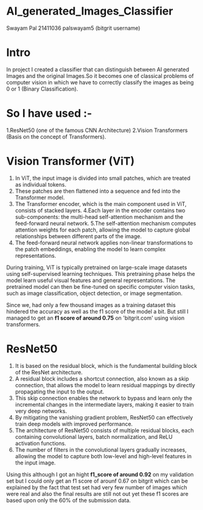 # AI_generated_Images_Classifier

Swayam Pal 
21411036
palswayam5 (bitgrit username)

# Intro
In project I created a classifier that can distinguish between AI generated Images and the original Images.So it becomes one of classical problems of computer vision in which we have to correctly classify the images as being 0 or 1 (Binary Classification).

# So I have used :-
1.ResNet50 (one of the famous CNN Architecture)
2.Vision Transformers (Basis on the concept of Transformers).

# Vision Transformer (ViT)
1. In ViT, the input image is divided into small patches, which are treated as individual tokens.
2. These patches are then flattened into a sequence and fed into the Transformer model.
3.  The Transformer encoder, which is the main component used in ViT, consists of stacked layers.
4.Each layer in the encoder contains two sub-components: the multi-head self-attention mechanism and the feed-forward neural network.
5.The self-attention mechanism computes attention weights for each patch, allowing the model to capture global relationships between different parts of the image.
6. The feed-forward neural network applies non-linear transformations to the patch embeddings, enabling the model to learn complex representations.

During training, ViT is typically pretrained on large-scale image datasets using self-supervised learning techniques. This pretraining phase helps the model learn useful visual features and general representations. The pretrained model can then be fine-tuned on specific computer vision tasks, such as image classification, object detection, or image segmentation.

Since we, had only a few thousand images as a training dataset this hindered the accuracy as well as the f1 score of the model a bit.
But still I managed to get an **f1 score of around 0.75** on 'bitgrit.com' using vision transformers.

# ResNet50

1. It is based on the residual block, which is the fundamental building block of the ResNet architecture.
2. A residual block includes a shortcut connection, also known as a skip connection, that allows the model to learn residual mappings by directly propagating the input to the output.
3. This skip connection enables the network to bypass and learn only the incremental changes in the intermediate layers, making it easier to train very deep networks. 
4. By mitigating the vanishing gradient problem, ResNet50 can effectively train deep models with improved performance.
5. The architecture of ResNet50 consists of multiple residual blocks, each containing convolutional layers, batch normalization, and ReLU activation functions.
6. The number of filters in the convolutional layers gradually increases, allowing the model to capture both low-level and high-level features in the input image.

Using this although I got an hight **f1_score of around 0.92** on my validation set but I could only get an f1 score of arounf 0.67 on bitgrit which can be explained by the fact that test set had very few number of images which were real and also the final results are still not out yet these f1 scores are based upon only the 60% of the submission data.
